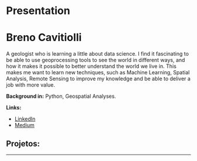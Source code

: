 # Presentation

# Breno Cavitiolli
<sub></sub>

A geologist who is learning a little about data science. I find it fascinating to be able to use geoprocessing tools to see the world in different ways, and how it makes it possible to better understand the world we live in. This makes me want to learn new techniques, such as Machine Learning, Spatial Analysis, Remote Sensing to improve my knowledge and be able to deliver a job with more value.

**Background in:** Python, Geospatial Analyses.

**Links:**
* [LinkedIn](https://www.linkedin.com/in/breno-cavigeo/)
* [Medium](https://medium.com/@brenocavi)


## Projetos:


---
